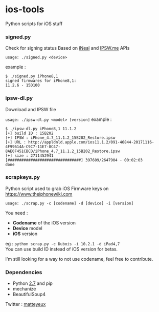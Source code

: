 # ios-tools
Python scripts for iOS stuff

### signed.py
Check for signing status
Based on [iNeal](https://api.ineal.me/tss/docs) and [IPSW.me](https://ipsw.me/api/ios/docs/2.1/Firmware) APIs

`usage: ./signed.py <device>`

example :
```
$ ./signed.py iPhone8,1
signed firmwares for iPhone8,1:
11.2.6 - 15D100
```

### ipsw-dl.py
Download and IPSW file

`usage: ./ipsw-dl.py <model> [version]`
example :
```
$ ./ipsw-dl.py iPhone8,1 11.1.2
[+] build ID : 15B202
[+] IPSW : iPhone_4.7_11.1.2_15B202_Restore.ipsw
[+] URL : http://appldnld.apple.com/ios11.1.2/091-46844-20171116-4F99614A-C9C7-11E7-8C47-8AE0F451CBCD/iPhone_4.7_11.1.2_15B202_Restore.ipsw
[+] size : 2711452941
[################################] 397609/2647904 - 00:02:03
done
```
### scrapkeys.py
Python script used to grab iOS Firmware keys on https://www.theiphonewiki.com

`usage: ./scrap.py -c [codename] -d [device] -i [version]`

You need :
- **Codename** of the iOS version
- **Device** model
- **iOS** version

eg : `python scrap.py -c Dubois -i 10.2.1 -d iPad4,7` <br>
You can use build ID instead of iOS version for betas.

I'm still looking for a way to not use codename, feel free to contribute. 

### Dependencies
- Python [2.7](https://python.org) and pip
- mechanize
- BeautifulSoup4

Twitter : [matteyeux](https://twitter.com/matteyeux)
